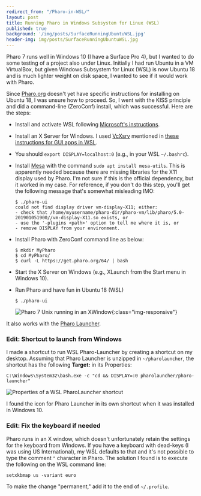 ```yaml
---
redirect_from: "/Pharo-in-WSL/"
layout: post
title: Running Pharo in Windows Subsystem for Linux (WSL)
published: true
background: '/img/posts/SurfaceRunningUbuntuWSL.jpg'
header-img: img/posts/SurfaceRunningUbuntuWSL.jpg
---
```

Pharo 7 runs well in Windows 10 (I have a Surface Pro 4), but I wanted to do some testing of a project also under Linux. Initially I had run Ubuntu in a VM VirtualBox, but given Windows Subsystem for Linux (WSL) is now Ubuntu 18 and is much lighter weight on disk space, I wanted to see if it would work with Pharo.

Since [Pharo.org](http://Pharo.org) doesn't yet have specific instructions for installing on Ubuntu 18, I was unsure how to proceed. So, I went with the KISS principle and did a command-line (ZeroConf) install, which was successful. Here are the steps:

- Install and activate WSL following [Microsoft's instructions](https://docs.microsoft.com/en-us/windows/wsl/install-win10).
- Install an X Server for Windows. I used [VcXsrv](https://sourceforge.net/projects/vcxsrv/) mentioned in [these instructions for GUI apps in WSL](https://jaipblog.wordpress.com/2018/01/21/running-linux-gui-apps-on-windows-10/).
- You should `export DISPLAY=localhost:0` (e.g., in your WSL `~/.bashrc`).
- Install [Mesa](https://wiki.debian.org/Mesa) with the command `sudo apt install mesa-utils`. This is apparently needed because there are missing libraries for the X11 display used by Pharo. I'm not sure if this is the official dependency, but it worked in my case. For reference, if you don't do this step, you'll get the following message that's somewhat misleading IMO:

  ```
  $ ./pharo-ui
  could not find display driver vm-display-X11; either:
  - check that /home/myusername/pharo-dir/pharo-vm/lib/pharo/5.0-201901051900//vm-display-X11.so exists, or
  - use the '-plugins <path>' option to tell me where it is, or
  - remove DISPLAY from your environment.
  ```

- Install Pharo with ZeroConf command line as below:

  ```
  $ mkdir MyPharo
  $ cd MyPharo/
  $ curl -L https://get.pharo.org/64/ | bash
  ```

- Start the X Server on Windows (e.g., XLaunch from the Start menu in Windows 10).
- Run Pharo and have fun in Ubuntu 18 (WSL)

  ```
  $ ./pharo-ui
  ```
  
  ![Pharo 7 Unix running in an XWindow]({{site.baseurl}}/img/posts/Pharo7WSL.png){:class="img-responsive"}

It also works with the [Pharo Launcher](http://pharo.org/download).

### Edit: Shortcut to launch from Windows

I made a shortcut to run WSL Pharo-Launcher by creating a shortcut on my desktop. Assuming that Pharo Launcher is unzipped in `~/pharolauncher`, the shortcut has the following **Target:** in its Properties:

```
C:\Windows\System32\bash.exe -c "cd && DISPLAY=:0 pharolauncher/pharo-launcher"
```

![Properties of a WSL PharoLauncher shortcut](https://i.imgur.com/32tsrkY.png)

I found the icon for Pharo Launcher in its own shortcut when it was installed in Windows 10.

### Edit: Fix the keyboard if needed

Pharo runs in an X window, which doesn't unfortunately retain the settings for the keyboard from Windows. If you have a keyboard with dead-keys (I was using US International), my WSL defaults to that and it's not possible to type the comment `"` character in Pharo. The solution I found is to execute the following on the WSL command line:

```
setxkbmap us -variant euro
```

To make the change "permanent," add it to the end of `~/.profile`.